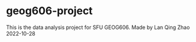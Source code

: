 # geog606-project
This is the data analysis project for SFU GEOG606. 
Made by Lan Qing Zhao 2022-10-28
